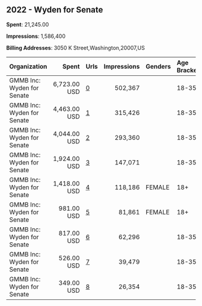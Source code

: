 ## 2022 - Wyden for Senate 
**Spent**: 21,245.00

**Impressions**: 1,586,400

**Billing Addresses**: 3050 K Street,Washington,20007,US

|Organization|Spent|Urls|Impressions|Genders|Age Brackets|Country Codes|
|:---|---:|:---|---:|:---|:---|:---|
|GMMB  Inc: Wyden for Senate|6,723.00 USD|[0](https://www.snap.com/political-ads/asset/2223039362c32d3c9697f3e0f0fb8dc58d5b783036db674de62ed7f3003dc7cc?mediaType=mp4)|502,367||18-35|united states|
|GMMB  Inc: Wyden for Senate|4,463.00 USD|[1](https://www.snap.com/political-ads/asset/c9aac9b2300fd39813e86504f3d2ee0b2526c283927bccb638aa8e66e8e58d5b?mediaType=mp4)|315,426||18-35|united states|
|GMMB  Inc: Wyden for Senate|4,044.00 USD|[2](https://www.snap.com/political-ads/asset/1fc0f648f988e8eafda4343d400ec1e70d72c13ae329807caf9f3aa96107fd10?mediaType=mp4)|293,360||18-35|united states|
|GMMB  Inc: Wyden for Senate|1,924.00 USD|[3](https://www.snap.com/political-ads/asset/a6bcff7b23cb97e2f4cad6e4f25aaadc76ac46b3fd86b11574fa785bf04ec4a9?mediaType=mp4)|147,071||18-35|united states|
|GMMB  Inc: Wyden for Senate|1,418.00 USD|[4](https://www.snap.com/political-ads/asset/3fb9b4efca9a8a8b08d7acb64b4cbeb508c08fc776241258dc5e552f48be6d29?mediaType=mp4)|118,186|FEMALE|18+|united states|
|GMMB  Inc: Wyden for Senate|981.00 USD|[5](https://www.snap.com/political-ads/asset/9d83f8c36ad1285a004eb412f0a6f5c569e01fd530afd7426daf1dda178f8497?mediaType=mp4)|81,861|FEMALE|18+|united states|
|GMMB  Inc: Wyden for Senate|817.00 USD|[6](https://www.snap.com/political-ads/asset/d0754defffa41f4e94ccb2e8b548659a456b4d586a8e62d46e13c39f0cd85dde?mediaType=mp4)|62,296||18-35|united states|
|GMMB  Inc: Wyden for Senate|526.00 USD|[7](https://www.snap.com/political-ads/asset/de486afb92777a7c6f1607e72729386ef207ce759ea859dd9f2db00330358d5b?mediaType=mp4)|39,479||18-35|united states|
|GMMB  Inc: Wyden for Senate|349.00 USD|[8](https://www.snap.com/political-ads/asset/8b1ddcaaf109d1f0f184836b4d29fd3cab326485134badfab7fe5f262ef45d2a?mediaType=mp4)|26,354||18-35|united states|
